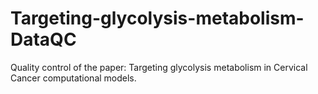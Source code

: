 # Targeting-glycolysis-metabolism-DataQC
Quality control of the paper: Targeting glycolysis metabolism in Cervical Cancer computational models.  
